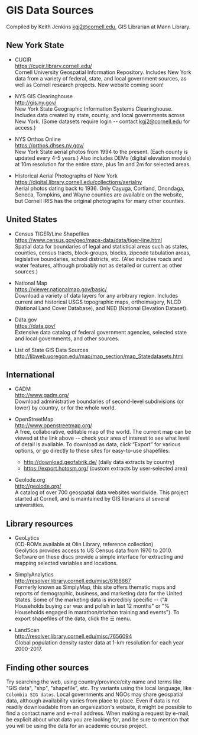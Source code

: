 # GIS Data Sources

Compiled by Keith Jenkins <kgj2@cornell.edu>, GIS Librarian at Mann Library.


## New York State

* CUGIR  
https://cugir.library.cornell.edu/  
Cornell University Geospatial Information Repository.  Includes New York data from a variety of federal, state, and local government sources, as well as Cornell research projects.  New website coming soon!

* NYS GIS Clearinghouse  
http://gis.ny.gov/  
New York State Geographic Information Systems Clearinghouse.  Includes data created by state, county, and local governments across New York.  (Some datasets require login -- contact kgj2@cornell.edu for access.)

* NYS Orthos Online  
https://orthos.dhses.ny.gov/  
New York State aerial photos from 1994 to the present.  (Each county is updated every 4-5 years.)  Also includes DEMs (digital elevation models) at 10m resolution for the entire state, plus 1m and 2m for selected areas.

* Historical Aerial Photographs of New York  
https://digital.library.cornell.edu/collections/aerialny  
Aerial photos dating back to 1936.  Only Cayuga, Cortland, Onondaga, Seneca, Tompkins, and Wayne counties are available on the website, but Cornell IRIS has the original photographs for many other counties.


## United States

* Census TIGER/Line Shapefiles  
https://www.census.gov/geo/maps-data/data/tiger-line.html  
Spatial data for boundaries of legal and statistical areas such as states, counties, census tracts, block-groups, blocks, zipcode tabulation areas, legislative boundaries, school districts, etc.  (Also includes roads and water features, although probably not as detailed or current as other sources.)

* National Map  
https://viewer.nationalmap.gov/basic/  
Download a variety of data layers for any arbitrary region.  Includes current and historical USGS topographic maps, orthoimagery, NLCD (National Land Cover Database), and NED (National Elevation Dataset).

* Data.gov  
https://data.gov/  
Extensive data catalog of federal government agencies, selected state and local governments, and other sources.

* List of State GIS Data Sources  
http://libweb.uoregon.edu/map/map_section/map_Statedatasets.html


## International

* GADM  
http://www.gadm.org/  
Download administrative boundaries of second-level subdivisions (or lower) by country, or for the whole world.

* OpenStreetMap  
http://www.openstreetmap.org/  
A free, collaborative, editable map of the world.  The current map can be viewed at the link above -- check your area of interest to see what level of detail is available.  To download as data, click “Export” for various options, or go directly to these sites for easy-to-use shapefiles:
  * http://download.geofabrik.de/	(daily data extracts by country)
  * https://export.hotosm.org/	(custom extracts by user-selected area)

* Geolode.org  
http://geolode.org/  
A catalog of over 700 geospatial data websites worldwide.  This project started at Cornell, and is maintained by GIS librarians at several universities.


## Library resources

* GeoLytics  
(CD-ROMs available at Olin Library, reference collection)  
Geolytics provides access to US Census data from 1970 to 2010.  Software on these discs provide a simple interface for extracting and mapping selected variables and locations.

* SimplyAnalytics  
http://resolver.library.cornell.edu/misc/6168667  
Formerly known as SimplyMap, this site offers thematic maps and reports of demographic, business, and marketing data for the United States.  Some of the marketing data is incredibly specific -- ("# Households buying car wax and polish in last 12 months" or "% Households engaged in marathon/triathon training and events").  To export shapefiles of the data, click the ☰ menu.

* LandScan  
http://resolver.library.cornell.edu/misc/7656094  
Global population density raster data at 1-km resolution for each year 2000-2017.


## Finding other sources

Try searching the web, using country/province/city name and terms like "GIS data", "shp", "shapefile", etc.  Try variants using the local language, like `Colombia SIG datos`.  Local governments and NGOs may share geospatial data, although availability varies from place to place.  Even if data is not readily downloadable from an organization's website, it might be possible to find a contact name and e-mail address.  When making a request by e-mail, be explicit about what data you are looking for, and be sure to mention that you will be using the data for an academic course project.
